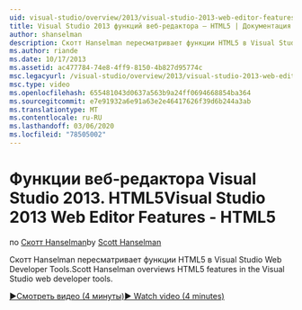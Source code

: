 ```yaml
---
uid: visual-studio/overview/2013/visual-studio-2013-web-editor-features-html5
title: Visual Studio 2013 функций веб-редактора — HTML5 | Документация Майкрософт
author: shanselman
description: Скотт Hanselman пересматривает функции HTML5 в Visual Studio Web Developer Tools.
ms.author: riande
ms.date: 10/17/2013
ms.assetid: ac477784-74e8-4ff9-8150-4b827d95774c
msc.legacyurl: /visual-studio/overview/2013/visual-studio-2013-web-editor-features-html5
msc.type: video
ms.openlocfilehash: 655481043d0637a563b9a24ff0694668854ba364
ms.sourcegitcommit: e7e91932a6e91a63e2e46417626f39d6b244a3ab
ms.translationtype: MT
ms.contentlocale: ru-RU
ms.lasthandoff: 03/06/2020
ms.locfileid: "78505002"
---
```

# <a name="visual-studio-2013-web-editor-features---html5"></a><span data-ttu-id="69487-103">Функции веб-редактора Visual Studio 2013. HTML5</span><span class="sxs-lookup"><span data-stu-id="69487-103">Visual Studio 2013 Web Editor Features - HTML5</span></span>

<span data-ttu-id="69487-104">по [Скотт Hanselman](https://github.com/shanselman)</span><span class="sxs-lookup"><span data-stu-id="69487-104">by [Scott Hanselman](https://github.com/shanselman)</span></span>

<span data-ttu-id="69487-105">Скотт Hanselman пересматривает функции HTML5 в Visual Studio Web Developer Tools.</span><span class="sxs-lookup"><span data-stu-id="69487-105">Scott Hanselman overviews HTML5 features in the Visual Studio web developer tools.</span></span>

[<span data-ttu-id="69487-106">&#9654;Смотреть видео (4 минуты)</span><span class="sxs-lookup"><span data-stu-id="69487-106">&#9654; Watch video (4 minutes)</span></span>](https://channel9.msdn.com/Blogs/ASP-NET-Site-Videos/visual-studio-2013-web-editor-features-html5)
